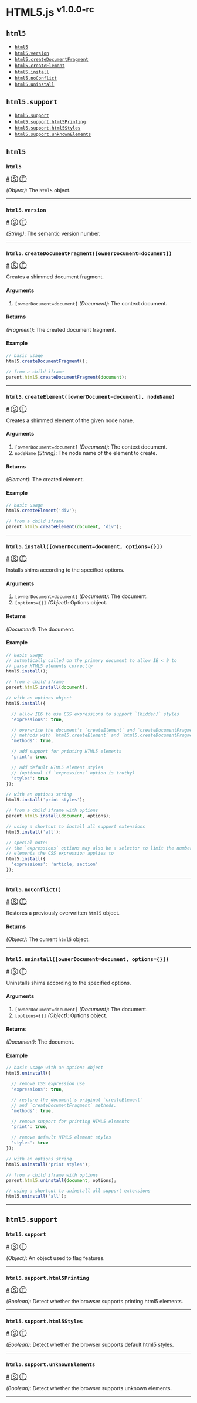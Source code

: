 # HTML5.js <sup>v1.0.0-rc</sup>

<!-- div -->


<!-- div -->

## `html5`
* [`html5`](#html5)
* [`html5.version`](#html5version)
* [`html5.createDocumentFragment`](#html5createdocumentfragmentownerdocumentdocument)
* [`html5.createElement`](#html5createelementownerdocumentdocument-nodename)
* [`html5.install`](#html5installownerdocumentdocument-options)
* [`html5.noConflict`](#html5noconflict)
* [`html5.uninstall`](#html5uninstallownerdocumentdocument-options)

<!-- /div -->


<!-- div -->

## `html5.support`
* [`html5.support`](#html5support)
* [`html5.support.html5Printing`](#html5supporthtml5printing)
* [`html5.support.html5Styles`](#html5supporthtml5styles)
* [`html5.support.unknownElements`](#html5supportunknownelements)

<!-- /div -->


<!-- /div -->


<!-- div -->


<!-- div -->

## `html5`

<!-- div -->


<!-- div -->

### `html5`
<a id="html5" href="#html5">#</a> [&#x24C8;](https://github.com/bestiejs/html5.js/blob/master/html5.js#L752 "View in source") [&#x24C9;][1]

*(Object)*: The `html5` object.

* * *

<!-- /div -->


<!-- div -->


<!-- div -->

### `html5.version`
<a id="html5version" href="#html5version">#</a> [&#x24C8;](https://github.com/bestiejs/html5.js/blob/master/html5.js#L760 "View in source") [&#x24C9;][1]

*(String)*: The semantic version number.

* * *

<!-- /div -->


<!-- div -->


<!-- div -->

### `html5.createDocumentFragment([ownerDocument=document])`
<a id="html5createdocumentfragmentownerdocumentdocument" href="#html5createdocumentfragmentownerdocumentdocument">#</a> [&#x24C8;](https://github.com/bestiejs/html5.js/blob/master/html5.js#L595 "View in source") [&#x24C9;][1]

Creates a shimmed document fragment.

#### Arguments
1. `[ownerDocument=document]` *(Document)*: The context document.

#### Returns
*(Fragment)*: The created document fragment.

#### Example
~~~ js
// basic usage
html5.createDocumentFragment();

// from a child iframe
parent.html5.createDocumentFragment(document);
~~~

* * *

<!-- /div -->


<!-- div -->


<!-- div -->

### `html5.createElement([ownerDocument=document], nodeName)`
<a id="html5createelementownerdocumentdocument-nodename" href="#html5createelementownerdocumentdocument-nodename">#</a> [&#x24C8;](https://github.com/bestiejs/html5.js/blob/master/html5.js#L551 "View in source") [&#x24C9;][1]

Creates a shimmed element of the given node name.

#### Arguments
1. `[ownerDocument=document]` *(Document)*: The context document.
2. `nodeName` *(String)*: The node name of the element to create.

#### Returns
*(Element)*: The created element.

#### Example
~~~ js
// basic usage
html5.createElement('div');

// from a child iframe
parent.html5.createElement(document, 'div');
~~~

* * *

<!-- /div -->


<!-- div -->


<!-- div -->

### `html5.install([ownerDocument=document, options={}])`
<a id="html5installownerdocumentdocument-options" href="#html5installownerdocumentdocument-options">#</a> [&#x24C8;](https://github.com/bestiejs/html5.js/blob/master/html5.js#L653 "View in source") [&#x24C9;][1]

Installs shims according to the specified options.

#### Arguments
1. `[ownerDocument=document]` *(Document)*: The document.
2. `[options={}]` *(Object)*: Options object.

#### Returns
*(Document)*: The document.

#### Example
~~~ js
// basic usage
// autmatically called on the primary document to allow IE < 9 to
// parse HTML5 elements correctly
html5.install();

// from a child iframe
parent.html5.install(document);

// with an options object
html5.install({

  // allow IE6 to use CSS expressions to support `[hidden]` styles
  'expressions': true,

  // overwrite the document's `createElement` and `createDocumentFragment`
  // methods with `html5.createElement` and `html5.createDocumentFragment` equivalents.
  'methods': true,

  // add support for printing HTML5 elements
  'print': true,

  // add default HTML5 element styles
  // (optional if `expressions` option is truthy)
  'styles': true
});

// with an options string
html5.install('print styles');

// from a child iframe with options
parent.html5.install(document, options);

// using a shortcut to install all support extensions
html5.install('all');

// special note:
// the `expressions` options may also be a selector to limit the number of
// elements the CSS expression applies to
html5.install({
  'expressions': 'article, section'
});
~~~

* * *

<!-- /div -->


<!-- div -->


<!-- div -->

### `html5.noConflict()`
<a id="html5noconflict" href="#html5noconflict">#</a> [&#x24C8;](https://github.com/bestiejs/html5.js/blob/master/html5.js#L687 "View in source") [&#x24C9;][1]

Restores a previously overwritten `html5` object.

#### Returns
*(Object)*: The current `html5` object.

* * *

<!-- /div -->


<!-- div -->


<!-- div -->

### `html5.uninstall([ownerDocument=document, options={}])`
<a id="html5uninstallownerdocumentdocument-options" href="#html5uninstallownerdocumentdocument-options">#</a> [&#x24C8;](https://github.com/bestiejs/html5.js/blob/master/html5.js#L727 "View in source") [&#x24C9;][1]

Uninstalls shims according to the specified options.

#### Arguments
1. `[ownerDocument=document]` *(Document)*: The document.
2. `[options={}]` *(Object)*: Options object.

#### Returns
*(Document)*: The document.

#### Example
~~~ js
// basic usage with an options object
html5.uninstall({

  // remove CSS expression use
  'expressions': true,

  // restore the document's original `createElement`
  // and `createDocumentFragment` methods.
  'methods': true,

  // remove support for printing HTML5 elements
  'print': true,

  // remove default HTML5 element styles
  'styles': true
});

// with an options string
html5.uninstall('print styles');

// from a child iframe with options
parent.html5.uninstall(document, options);

// using a shortcut to uninstall all support extensions
html5.uninstall('all');
~~~

* * *

<!-- /div -->


<!-- /div -->


<!-- div -->

## `html5.support`

<!-- div -->


<!-- div -->

### `html5.support`
<a id="html5support" href="#html5support">#</a> [&#x24C8;](https://github.com/bestiejs/html5.js/blob/master/html5.js#L54 "View in source") [&#x24C9;][1]

*(Object)*: An object used to flag features.

* * *

<!-- /div -->


<!-- div -->


<!-- div -->

### `html5.support.html5Printing`
<a id="html5supporthtml5printing" href="#html5supporthtml5printing">#</a> [&#x24C8;](https://github.com/bestiejs/html5.js/blob/master/html5.js#L114 "View in source") [&#x24C9;][1]

*(Boolean)*: Detect whether the browser supports printing html5 elements.

* * *

<!-- /div -->


<!-- div -->


<!-- div -->

### `html5.support.html5Styles`
<a id="html5supporthtml5styles" href="#html5supporthtml5styles">#</a> [&#x24C8;](https://github.com/bestiejs/html5.js/blob/master/html5.js#L85 "View in source") [&#x24C9;][1]

*(Boolean)*: Detect whether the browser supports default html5 styles.

* * *

<!-- /div -->


<!-- div -->


<!-- div -->

### `html5.support.unknownElements`
<a id="html5supportunknownelements" href="#html5supportunknownelements">#</a> [&#x24C8;](https://github.com/bestiejs/html5.js/blob/master/html5.js#L94 "View in source") [&#x24C9;][1]

*(Boolean)*: Detect whether the browser supports unknown elements.

* * *

<!-- /div -->


<!-- /div -->


<!-- /div -->


  [1]: #readme "Jump back to the TOC."